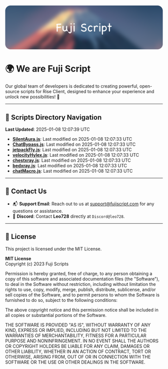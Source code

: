 ![Banner](.github/b.webp)

# 🌍 **We are Fuji Script**

Our global team of developers is dedicated to creating powerful, open-source scripts for Rise Client, designed to enhance your experience and unlock new possibilities! 🌟

---
<!-- SCRIPTS_NAVIGATION_START -->
## 📂 **Scripts Directory Navigation**

**Last Updated**: 2025-01-08 12:07:39 UTC

- **[SilentAura.js](scripts/SilentAura.js)**: Last modified on 2025-01-08 12:07:33 UTC
- **[ChatBypass.js](scripts/ChatBypass.js)**: Last modified on 2025-01-08 12:07:33 UTC
- **[jetpackFly.js](scripts/jetpackFly.js)**: Last modified on 2025-01-08 12:07:33 UTC
- **[velocityHylex.js](scripts/velocityHylex.js)**: Last modified on 2025-01-08 12:07:33 UTC
- **[chestxray.js](scripts/chestxray.js)**: Last modified on 2025-01-08 12:07:33 UTC
- **[bedxray.js](scripts/bedxray.js)**: Last modified on 2025-01-08 12:07:33 UTC
- **[chatMacro.js](scripts/chatMacro.js)**: Last modified on 2025-01-08 12:07:33 UTC

<!-- SCRIPTS_NAVIGATION_END -->

---

## 💬 **Contact Us**  
- 📬 **Support Email**: Reach out to us at [support@fujiscript.com](mailto:support@fujiscript.com) for any questions or assistance.  
- 💬 **Discord**: Contact **Leo728** directly at `Discord@leo728`.

---

## 📜 **License**

This project is licensed under the MIT License.  

**MIT License**  
Copyright (c) 2023 Fuji Scripts  

Permission is hereby granted, free of charge, to any person obtaining a copy of this software and associated documentation files (the "Software"), to deal in the Software without restriction, including without limitation the rights to use, copy, modify, merge, publish, distribute, sublicense, and/or sell copies of the Software, and to permit persons to whom the Software is furnished to do so, subject to the following conditions:  

The above copyright notice and this permission notice shall be included in all copies or substantial portions of the Software.  

THE SOFTWARE IS PROVIDED "AS IS", WITHOUT WARRANTY OF ANY KIND, EXPRESS OR IMPLIED, INCLUDING BUT NOT LIMITED TO THE WARRANTIES OF MERCHANTABILITY, FITNESS FOR A PARTICULAR PURPOSE AND NONINFRINGEMENT. IN NO EVENT SHALL THE AUTHORS OR COPYRIGHT HOLDERS BE LIABLE FOR ANY CLAIM, DAMAGES OR OTHER LIABILITY, WHETHER IN AN ACTION OF CONTRACT, TORT OR OTHERWISE, ARISING FROM, OUT OF OR IN CONNECTION WITH THE SOFTWARE OR THE USE OR OTHER DEALINGS IN THE SOFTWARE.  
